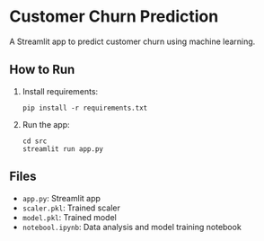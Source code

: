 
# Customer Churn Prediction

A Streamlit app to predict customer churn using machine learning.

## How to Run

1. Install requirements:
   ```
   pip install -r requirements.txt
   ```
2. Run the app:
   ```
   cd src
   streamlit run app.py
   ```

## Files

- `app.py`: Streamlit app
- `scaler.pkl`: Trained scaler
- `model.pkl`: Trained model
- `notebool.ipynb`: Data analysis and model training notebook

